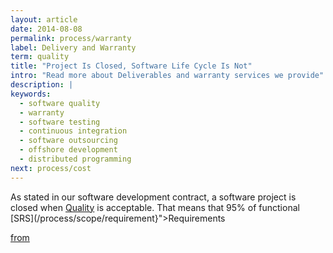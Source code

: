 ```yaml
---
layout: article
date: 2014-08-08
permalink: process/warranty
label: Delivery and Warranty
term: quality
title: "Project Is Closed, Software Life Cycle Is Not"
intro: "Read more about Deliverables and warranty services we provide"
description: |
keywords:
  - software quality
  - warranty
  - software testing
  - continuous integration
  - software outsourcing
  - offshore development
  - distributed programming
next: process/cost
---
```


As stated in our software development contract, a software project is closed when 
[Quality](/process/quality) is acceptable. That means that 95% of functional [SRS](/process/scope/requirement}">Requirements

<a href="${url:process/scope/srs) do not     have any [Defects](/process/quality/defect)."/>

from
